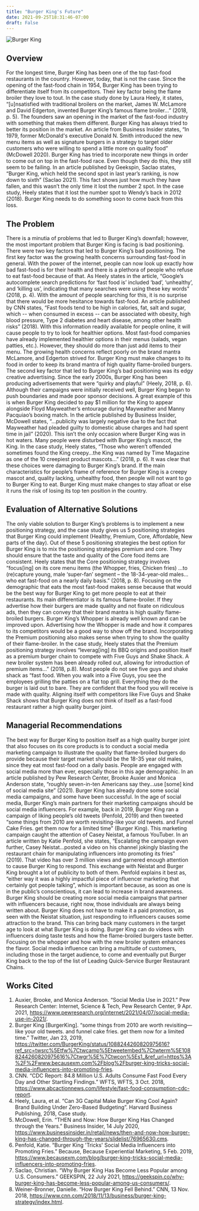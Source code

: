 ```yaml
---
title: "Burger King's Future"
date: 2021-09-25T18:31:46-07:00
draft: False
---
```


![Burger King](/images/burger-king-logo.jpg)


## Overview
For the longest time, Burger King has been one of the top fast-food restaurants in the country. However, today, that is not the case.  Since the opening of the fast-food chain in 1954, Burger King has been trying to differentiate itself from its competitors. Their key factor being the flame broiler they love to tout. In the case study done by Laura Heely, it states, “[u]nsatisfied with traditional broilers on the market, James W. McLamore and David Edgerton, invented Burger King’s famous flame broiler…” (2018, p. 5). The founders saw an opening in the market of the fast-food industry with something that makes them different. Burger King has always tried to better its position in the market. An article from Business Insider states, “In 1979, former McDonald's executive Donald N. Smith introduced the new menu items as well as signature burgers in a strategy to target older customers who were willing to spend a little more on quality food” (McDowell 2020). Burger King has tried to incorporate new things in order to come out on top in the fast-food race. Even though they do this, they still seem to be failing. In an article published by Geekspin, Saclao states, “Burger King, which held the second spot in last year’s ranking, is now down to sixth” (Saclao 2021). This fact shows just how much they have fallen, and this wasn’t the only time it lost the number 2 spot. In the case study, Heely states that it lost the number spot to Wendy’s back in 2012 (2018). Burger King needs to do something soon to come back from this loss.
## The Problem
There is a minutia of problems that led to Burger King’s downfall; however, the most important problem that Burger King is facing is bad positioning. There were two key factors that led to Burger King’s bad positioning. The first key factor was the growing health concerns surrounding fast-food in general. With the power of the internet, people can now look up exactly how bad fast-food is for their health and there is a plethora of people who refuse to eat fast-food because of that. As Heely states in the article, “Google’s autocomplete search predictions for ‘fast food is’ included ‘bad’, ‘unhealthy’, and ‘killing us’, indicating that many searches were using these key words” (2018, p. 4). With the amount of people searching for this, it is no surprise that there would be more hesitance towards fast-food. An article published by CNN states, “Fast foods tend to be high in calories, fat, salt and sugar, which -- when consumed in excess -- can be associated with obesity, high blood pressure, Type 2 diabetes and heart disease, among other health risks” (2018). With this information readily available for people online, it will cause people to try to look for healthier options. Most fast-food companies have already implemented healthier options in their menus (salads, vegan patties, etc.). However, they should do more than just add items to their menu. The growing health concerns reflect poorly on the brand mantra McLamore, and Edgerton strived for. Burger King must make changes to its food in order to keep its brand mantra of high quality flame-broiled burgers.
The second key factor that led to Burger King’s bad positioning was its edgy creative advertising.  Since the early 2000s, Burger King has been producing advertisements that were “quirky and playful” (Heely, 2018, p. 6). Although their campaigns were initially received well, Burger King began to push boundaries and made poor sponsor decisions. A great example of this is when Burger King decided to pay $1 million for the King to appear alongside Floyd Mayweather’s entourage during Mayweather and Manny Pacquiao’s boxing match. In the article published by Business Insider, McDowell states, “…publicity was largely negative due to the fact that Mayweather had pleaded guilty to domestic abuse charges and had spent time in jail” (2020). This isn’t the only occasion where Burger King was in hot waters. Many people were disturbed with Burger King’s mascot, the King. In the case study, Heely states, “Those who weren’t offended sometimes found the King creepy…the King was named by Time Magazine as one of the 10 creepiest product mascots…” (2018, p. 6). It was clear that these choices were damaging to Burger King’s brand. If the main characteristics for people’s frame of reference for Burger King is a creepy mascot and, quality lacking, unhealthy food, then people will not want to go to Burger King to eat. Burger King must make changes to stay afloat or else it runs the risk of losing its top ten position in the country.   
## Evaluation of Alternative Solutions
The only viable solution to Burger King’s problems is to implement a new positioning strategy, and the case study gives us 5 positioning strategies that Burger King could implement (Healthy, Premium, Core, Affordable, New parts of the day). Out of these 5 positioning strategies the best option for Burger King is to mix the positioning strategies premium and core. They should ensure that the taste and quality of the Core food items are consistent. Heely states that the Core positioning strategy involves “focus[ing] on its core menu items (the Whopper, fries, Chicken fries) …to (re)capture young, male ‘super-fan’ segment – the 18-34-year-old males…who eat fast-food on a nearly daily basis.” (2018, p. 8). Focusing on the demographic that eats the most fast-food makes sense because that would be the best way for Burger King to get more people to eat at their restaurants. Its main differentiator is its famous flame-broiler. If they advertise how their burgers are made quality and not fixate on ridiculous ads, then they can convey that their brand mantra is high quality flame-broiled burgers. Burger King’s Whopper is already well known and can be improved upon. Advertising how the Whopper is made and how it compares to its competitors would be a good way to show off the brand. Incorporating the Premium positioning also makes sense when trying to show the quality of their flame-broiler. In the case study, Heely states that the Premium positioning strategy involves “leverag[ing] its BBQ origins and position itself as a premium burger chain to compete with Five Guys and Shake Shack. A new broiler system has been already rolled out, allowing for introduction of premium items…” (2018, p.8). Most people do not see five guys and shake shack as “fast food. When you walk into a Five Guys, you see the employees grilling the patties on a flat top grill. Everything they do the burger is laid out to bare. They are confident that the food you will receive is made with quality. Aligning itself with competitors like Five Guys and Shake Shack shows that Burger King does not think of itself as a fast-food restaurant rather a high quality burger joint.
 
## Managerial Recommendations
The best way for Burger King to position itself as a high quality burger joint that also focuses on its core products is to conduct a social media marketing campaign to illustrate the quality that flame-broiled burgers do provide because their target market should be the 18-35 year old males, since they eat most fast-food on a daily basis. People are engaged with social media more than ever, especially those in this age demographic. In an article published by Pew Research Center, Brooke Auxier and Monica Anderson state, “roughly seven-in-ten Americans say they…use [some] kind of social media site” (2021). Burger King has already done some social media campaigns, and some have been successful. In the age of social media, Burger King’s main partners for their marketing campaigns should be social media influencers. For example, back in 2019, Burger King ran a campaign of liking people’s old tweets (Penfold, 2019) and then tweeted “some things from 2010 are worth revisiting-like your old tweets. and Funnel Cake Fries. get them now for a limited time” (Burger King). This marketing campaign caught the attention of Casey Neistat, a famous YouTuber. In an article written by Katie Penfold, she states, “Escalating the campaign even further, Casey Neistat…posted a video on his channel jokingly blasting the restaurant chain for manipulating influencers into promoting its fries” (2019). That video has over 3 million views and garnered enough attention to cause Burger King to respond. This exchange with Neistat and Burger King brought a lot of publicity to both of them. Penfold explains it best as, “either way it was a highly impactful piece of influencer marketing that certainly got people talking”, which is important because, as soon as one is in the public’s conscientious, it can lead to increase in brand awareness. Burger King should be creating more social media campaigns that partner with influencers because, right now, those individuals are always being written about. Burger King does not have to make it a paid promotion, as seen with the Neistat situation, just responding to influencers causes some attraction to the brand. This can bring back many customers in the target age to look at what Burger King is doing. Burger King can do videos with influencers doing taste tests and how the flame-broiled burgers taste better. Focusing on the whopper and how with the new broiler system enhances the flavor. Social media influence can bring a multitude of customers, including those in the target audience, to come and eventually put Burger King back to the top of the list of Leading Quick-Service Burger Restaurant Chains. 

## Works Cited
1. Auxier, Brooke, and Monica Anderson. “Social Media Use in 2021.” Pew Research Center: Internet, Science & Tech, Pew Research Center, 9 Apr. 2021, https://www.pewresearch.org/internet/2021/04/07/social-media-use-in-2021/. 
2. Burger King [BurgerKing]. “some things from 2010 are worth revisiting—like your old tweets. and funnel cake fries. get them now for a limited time.” Twitter, Jan 23, 2019, https://twitter.com/BurgerKing/status/1088244260820975616?ref_src=twsrc%5Etfw%7Ctwcamp%5Etweetembed%7Ctwterm%5E1088244260820975616%7Ctwgr%5E%7Ctwcon%5Es1_&ref_url=https%3A%2F%2Fwww.becausexm.com%2Fblog%2Fburger-king-tricks-social-media-influencers-into-promoting-fries.
3. CNN. “CDC Report: 84.8 Million U.S. Adults Consume Fast Food Every Day and Other Startling Findings.” WFTS, WFTS, 3 Oct. 2018, https://www.abcactionnews.com/lifestyle/fast-food-consumption-cdc-report. 
4. Heely, Laura, et al. “Can 3G Capital Make Burger King Cool Again? Brand Building Under Zero-Based Budgeting”. Harvard Business Publishing, 2018, Case study.
5. McDowell, Erin. “THEN and Now: How Burger King Has Changed through the Years.” Business Insider, 14 July 2020, https://www.businessinsider.in/retail/news/then-and-now-how-burger-king-has-changed-through-the-years/slidelist/76965630.cms. 
6. Penfold, Katie. “Burger King 'Tricks' Social Media Influencers into Promoting Fries.” Because, Because Experiential Marketing, 5 Feb. 2019, https://www.becausexm.com/blog/burger-king-tricks-social-media-influencers-into-promoting-fries. 
7. Saclao, Christian. “Why Burger King Has Become Less Popular among U.S. Consumers.” GEEKSPIN, 22 July 2021, https://geekspin.co/why-burger-king-has-become-less-popular-among-us-consumers/. 
8. Weiner-Bronner, Danielle. “How Burger King Fell Behind.” CNN, 13 Nov. 2018, https://www.cnn.com/2018/11/13/business/burger-king-strategy/index.html. 

